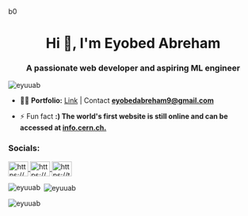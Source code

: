 b0<h1 align="center">Hi 👋, I'm Eyobed Abreham</h1>
<h3 align="center">A passionate web developer and aspiring ML engineer</h3>

<p align="left"> <img src="https://komarev.com/ghpvc/?username=eyuuab&label=Profile%20views&color=0e75b6&style=flat" alt="eyuuab" /> </p>



- 👨‍💻 **Portfolio:** [Link](https://eyuab.vercel.app)  | Contact **eyobedabreham9@gmail.com**

- ⚡ Fun fact **:) The world's first website is still online and can be accessed at [info.cern.ch.](https://info.cern.ch/)**

<h3 align="left">Socials:</h3>

<p align="left">
  <a href="https://x.com/eyobedab" target="blank">
    <img align="center" src="https://raw.githubusercontent.com/rahuldkjain/github-profile-readme-generator/master/src/images/icons/Social/twitter.svg" alt="https://x.com/eyobedab" height="30" width="40" />
  </a>
  <a href="https://www.linkedin.com/in/eyobed-abreham-30577a262/" target="blank">
    <img align="center" src="https://raw.githubusercontent.com/rahuldkjain/github-profile-readme-generator/master/src/images/icons/Social/linked-in-alt.svg" alt="https://www.linkedin.com/in/eyobed-abreham-30577a262/" height="30" width="40" />
  </a>
  <a href="https://t.me/eab01" target="blank">
    <img align="center" src="https://upload.wikimedia.org/wikipedia/commons/8/82/Telegram_logo.svg" alt="https://t.me/your_telegram_username" height="30" width="40" />
  </a>
</p>


<p><img align="left" src="https://github-readme-stats.vercel.app/api/top-langs?username=eyuuab&show_icons=true&locale=en&layout=compact&theme=dark&cache_seconds=1800" alt="eyuuab" /></p>

<p>&nbsp;<img align="center" src="https://github-readme-stats.vercel.app/api?username=eyuuab&show_icons=true&locale=en&theme=dark&cache_seconds=1800" alt="eyuuab" /></p>

<p><img align="center" src="https://github-readme-streak-stats.herokuapp.com/?user=eyuuab&theme=dark&cache_seconds=1800" alt="eyuuab" /></p>
